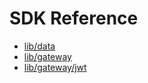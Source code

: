 # SDK Reference
* [lib/data](/content/sdk/lib-data)
* [lib/gateway](/content/sdk/lib-gateway)
* [lib/gateway/jwt](/content/sdk/lib-gateway-jwt)
